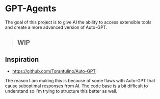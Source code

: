 # GPT-Agents
The goal of this project is to give AI the ability to access extensible tools and create a more advanced version of Auto-GPT.

> ## WIP


## Inspiration
- https://github.com/Torantulino/Auto-GPT

The reason I am making this is because of some flaws with Auto-GPT that cause suboptimal responses from AI. The code base is a bit difficult to understand so I'm trying to structure this better as well.
